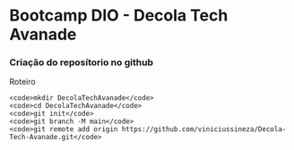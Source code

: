 # Bootcamp DIO - Decola Tech Avanade

### Criação do reposítorio no github

Roteiro

    <code>mkdir DecolaTechAvanade</code>
    <code>cd DecolaTechAvanade</code>
    <code>git init</code>
    <code>git branch -M main</code>
    <code>git remote add origin https://github.com/viniciussineza/Decola-Tech-Avanade.git</code>